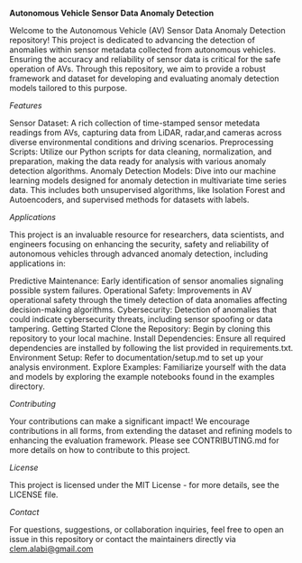 **Autonomous Vehicle Sensor Data Anomaly Detection**

Welcome to the Autonomous Vehicle (AV) Sensor Data Anomaly Detection repository! This project is dedicated to advancing the detection of anomalies within sensor metadata collected from autonomous vehicles. Ensuring the accuracy and reliability of sensor data is critical for the safe operation of AVs. Through this repository, we aim to provide a robust framework and dataset for developing and evaluating anomaly detection models tailored to this purpose.

 _Features_
 
  Sensor Dataset: A rich collection of time-stamped sensor metedata readings from AVs, capturing data from LiDAR, radar,and cameras across diverse environmental conditions and driving scenarios.
  Preprocessing Scripts: Utilize our Python scripts for data cleaning, normalization, and preparation, making the data ready for analysis with various anomaly detection algorithms.
  Anomaly Detection Models: Dive into our machine learning models designed for anomaly detection in multivariate time series data. This includes both unsupervised algorithms, like Isolation Forest and Autoencoders, and supervised methods for datasets with labels.

  _Applications_

  This project is an invaluable resource for researchers, data scientists, and engineers focusing on enhancing the security, safety and reliability of autonomous vehicles through advanced anomaly detection, including applications in:

  Predictive Maintenance: Early identification of sensor anomalies signaling possible system failures.
  Operational Safety: Improvements in AV operational safety through the timely detection of data anomalies affecting decision-making algorithms.
  Cybersecurity: Detection of anomalies that could indicate cybersecurity threats, including sensor spoofing or data tampering.
  Getting Started
  Clone the Repository: Begin by cloning this repository to your local machine.
  Install Dependencies: Ensure all required dependencies are installed by following the list provided in requirements.txt.
  Environment Setup: Refer to documentation/setup.md to set up your analysis environment.
  Explore Examples: Familiarize yourself with the data and models by exploring the example notebooks found in the examples directory.
 
  _Contributing_
  
  Your contributions can make a significant impact! We encourage contributions in all forms, from extending the dataset and refining models to enhancing the evaluation framework. Please see CONTRIBUTING.md for more details on how to contribute to this project.

  _License_
  
  This project is licensed under the MIT License - for more details, see the LICENSE file.

  _Contact_
  
  For questions, suggestions, or collaboration inquiries, feel free to open an issue in this repository or contact the maintainers directly via clem.alabi@gmail.com
